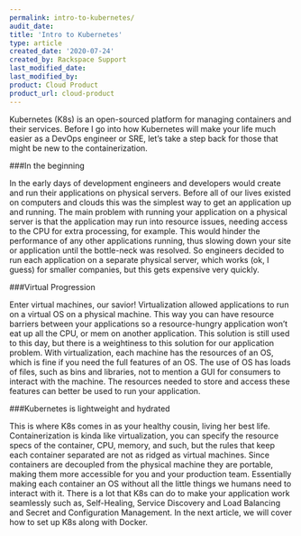 ```yaml
---
permalink: intro-to-kubernetes/
audit_date:
title: 'Intro to Kubernetes'
type: article
created_date: '2020-07-24'
created_by: Rackspace Support
last_modified_date:
last_modified_by:
product: Cloud Product
product_url: cloud-product
---
```


Kubernetes (K8s) is an open-sourced platform for managing containers and their services. Before I go into how Kubernetes will make your life much easier as a DevOps engineer or SRE, let’s take a step back for those that might be new to the containerization.

###In the beginning

In the early days of development engineers and developers would create and run their applications on physical servers. Before all of our lives existed on computers and clouds this was the simplest way to get an application up and running. 
The main problem with running your application on a physical server is that the application may run into resource issues, needing access to the CPU for extra processing, for example. 
This would hinder the performance of any other applications running, thus slowing down your site or application until the bottle-neck was resolved. So engineers decided to run each application on a separate physical server, which works (ok, I guess) for smaller companies, but this gets expensive very quickly.  

###Virtual Progression 

Enter virtual machines, our savior! Virtualization allowed applications to run on a virtual OS on a physical machine. This way you can have resource barriers between your applications so a resource-hungry application won’t eat up all the CPU, or mem on another application. 
This solution is still used to this day, but there is a weightiness to this solution for our application problem. With virtualization, each machine has the resources of an OS, which is fine if you need the full features of an OS. The use of OS has loads of files, such as bins and libraries, not to mention a GUI for consumers to interact with the machine. The resources needed to store and access these features can better be used to run your application.

###Kubernetes is lightweight and hydrated 

This is where K8s comes in as your healthy cousin, living her best life. Containerization is kinda like virtualization, you can specify the resource specs of the container, CPU, memory, and such, but the rules that keep each container separated are not as ridged as virtual machines. 
Since containers are decoupled from the physical machine they are portable, making them more accessible for you and your production team. Essentially making each container an OS without all the little things we humans need to interact with it. There is a lot that K8s can do to make your application work seamlessly such as, Self-Healing, Service Discovery and Load Balancing and Secret and Configuration Management. In the next article, we will cover how to set up K8s along with Docker. 
